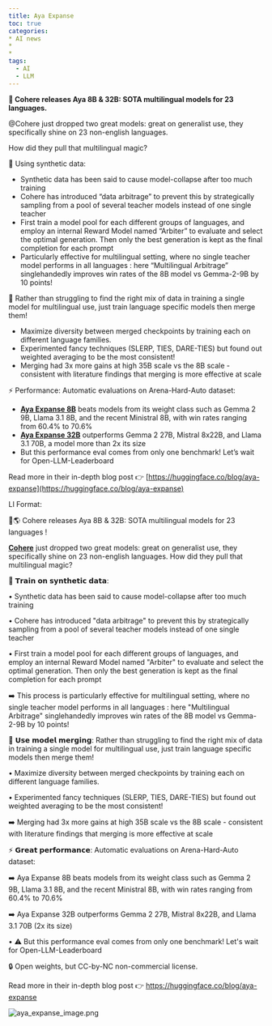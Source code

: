 ```yaml
---
title: Aya Expanse
toc: true
categories: 
* AI news
* 
* 
tags:
  - AI
  - LLM
---
```



**🌟 Cohere releases Aya 8B & 32B: SOTA multilingual models for 23 languages.**

@Cohere just dropped two great models: great on generalist use, they specifically shine on 23 non-english languages.

How did they pull that multilingual magic?

🔄 Using synthetic data:

- Synthetic data has been said to cause model-collapse after too much training
- Cohere has introduced “data arbitrage” to prevent this by strategically sampling from a pool of several teacher models instead of one single teacher
- First train a model pool for each different groups of languages, and employ an internal Reward Model named “Arbiter” to evaluate and select the optimal generation. Then only the best generation is kept as the final completion for each prompt
- Particularly effective for multilingual setting, where no single teacher model performs in all languages : here “Multilingual Arbitrage” singlehandedly improves win rates of the 8B model vs Gemma-2-9B by 10 points!

🧩 Rather than struggling to find the right mix of data in training a single model for multilingual use, just train language specific models then merge them!

- Maximize diversity between merged checkpoints by training each on different language families.
- Experimented fancy techniques (SLERP, TIES, DARE-TIES) but found out weighted averaging to be the most consistent!
- Merging had 3x more gains at high 35B scale vs the 8B scale - consistent with literature findings that merging is more effective at scale

⚡️ Performance: Automatic evaluations on Arena-Hard-Auto dataset:

- [**Aya Expanse 8B**](https://huggingface.co/CohereForAI/aya-expanse-8b) beats models from its weight class such as Gemma 2 9B, Llama 3.1 8B, and the recent Ministral 8B, with win rates ranging from 60.4% to 70.6%
- [**Aya Expanse 32B**](https://huggingface.co/CohereForAI/aya-expanse-32b) outperforms Gemma 2 27B, Mistral 8x22B, and Llama 3.1 70B, a model more than 2x its size
- But this performance eval comes from only one benchmark! Let’s wait for Open-LLM-Leaderboard

Read more in their in-depth blog post 👉 [https://huggingface.co/blog/aya-expanse](https://huggingface.co/blog/aya-expanse)

LI Format:

🌟🌎 Cohere releases Aya 8B & 32B: SOTA multilingual models for 23 languages !

[**Cohere**](https://www.linkedin.com/feed/#) just dropped two great models: great on generalist use, they specifically shine on 23 non-english languages. How did they pull that multilingual magic?

🔄 𝗧𝗿𝗮𝗶𝗻 𝗼𝗻 𝘀𝘆𝗻𝘁𝗵𝗲𝘁𝗶𝗰 𝗱𝗮𝘁𝗮:

• Synthetic data has been said to cause model-collapse after too much training

• Cohere has introduced "data arbitrage" to prevent this by strategically sampling from a pool of several teacher models instead of one single teacher

• First train a model pool for each different groups of languages, and employ an internal Reward Model named "Arbiter" to evaluate and select the optimal generation. Then only the best generation is kept as the final completion for each prompt

➡️ This process is particularly effective for multilingual setting, where no single teacher model performs in all languages : here "Multilingual Arbitrage" singlehandedly improves win rates of the 8B model vs Gemma-2-9B by 10 points!

🧩 𝗨𝘀𝗲 𝗺𝗼𝗱𝗲𝗹 𝗺𝗲𝗿𝗴𝗶𝗻𝗴: Rather than struggling to find the right mix of data in training a single model for multilingual use, just train language specific models then merge them!

• Maximize diversity between merged checkpoints by training each on different language families.

• Experimented fancy techniques (SLERP, TIES, DARE-TIES) but found out weighted averaging to be the most consistent!

➡️ Merging had 3x more gains at high 35B scale vs the 8B scale - consistent with literature findings that merging is more effective at scale

⚡️ 𝗚𝗿𝗲𝗮𝘁 𝗽𝗲𝗿𝗳𝗼𝗿𝗺𝗮𝗻𝗰𝗲: Automatic evaluations on Arena-Hard-Auto dataset:

➡️ Aya Expanse 8B beats models from its weight class such as Gemma 2 9B, Llama 3.1 8B, and the recent Ministral 8B, with win rates ranging from 60.4% to 70.6%

➡️ Aya Expanse 32B outperforms Gemma 2 27B, Mistral 8x22B, and Llama 3.1 70B (2x its size)

• ⚠️ But this performance eval comes from only one benchmark! Let's wait for Open-LLM-Leaderboard

🔒 Open weights, but CC-by-NC non-commercial license.

Read more in their in-depth blog post 👉 https://huggingface.co/blog/aya-expanse

![aya\_expanse\_image.png](aya_expanse_image.png)
